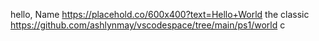 hello, Name
https://placehold.co/600x400?text=Hello+World
the classic
https://github.com/ashlynmay/vscodespace/tree/main/ps1/world
c